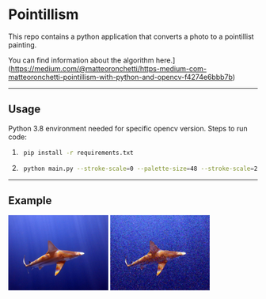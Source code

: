 # Pointillism #
This repo contains a python application that converts a photo to a pointillist painting.

You can find information about the algorithm here.](https://medium.com/@matteoronchetti/https-medium-com-matteoronchetti-pointillism-with-python-and-opencv-f4274e6bbb7b)

----
## Usage ##
Python 3.8 environment needed for specific opencv version.  Steps to run code:
1. ```sh
    pip install -r requirements.txt
    ```
2. ```sh
    python main.py --stroke-scale=0 --palette-size=48 --stroke-scale=2 --gradient-smoothing-radius=0
    ```

----
## Example ##
<img src="../../figs/zoom_virtual_backgrounds/IMG_3477_1.jpg" width="40%"> <img src="../../figs/paintings/IMG_3477_1_drawing.jpg" width="40%">